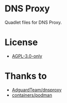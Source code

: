 # DNS Proxy

Quadlet files for DNS Proxy.

# License
- [AGPL-3.0-only](https://www.gnu.org/licenses/agpl-3.0.html)

# Thanks to
- [AdguardTeam/dnsproxy](https://github.com/AdguardTeam/dnsproxy)
- [containers/podman](https://github.com/containers/podman)
